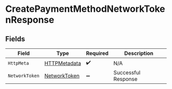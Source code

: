 # CreatePaymentMethodNetworkTokenResponse


## Fields

| Field                                                   | Type                                                    | Required                                                | Description                                             |
| ------------------------------------------------------- | ------------------------------------------------------- | ------------------------------------------------------- | ------------------------------------------------------- |
| `HttpMeta`                                              | [HTTPMetadata](../../Models/Components/HTTPMetadata.md) | :heavy_check_mark:                                      | N/A                                                     |
| `NetworkToken`                                          | [NetworkToken](../../Models/Components/NetworkToken.md) | :heavy_minus_sign:                                      | Successful Response                                     |